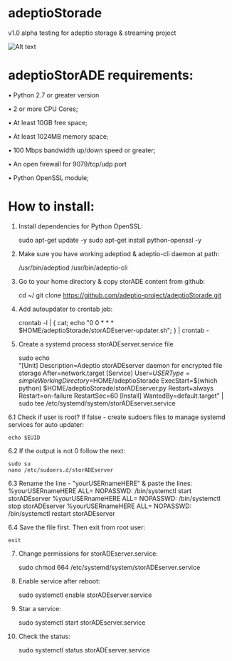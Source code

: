 # adeptioStorade
v1.0 alpha testing for adeptio storage & streaming project

![Alt text](https://blog.adeptio.cc/wp-content/uploads/2018/11/Selection_105.png)

# adeptioStorADE requirements:

• Python 2.7 or greater version

• 2 or more CPU Cores;

• At least 10GB free space;

• At least 1024MB memory space;

• 100 Mbps bandwidth up/down speed or greater;

• An open firewall for 9079/tcp/udp port

• Python OpenSSL module;

# How to install:

1. Install dependencies for Python OpenSSL:

    sudo apt-get update -y
    sudo apt-get install python-openssl -y

2. Make sure you have working adeptiod & adeptio-cli daemon at path:

    /usr/bin/adeptiod
    /usr/bin/adeptio-cli

3. Go to your home directory & copy storADE content from github:

    cd ~/
    git clone https://github.com/adeptio-project/adeptioStorade.git

4. Add autoupdater to crontab job:

    crontab -l | { cat; echo "0 0 * * * $HOME/adeptioStorade/storADEserver-updater.sh"; } | crontab -

5. Create a systemd process storADEserver.service file

    sudo echo \
    "[Unit]
    Description=Adeptio storADEserver daemon for encrypted file storage
    After=network.target
    [Service]
    User=$USER
    Type=simple
    WorkingDirectory=$HOME/adeptioStorade
    ExecStart=$(which python) $HOME/adeptioStorade/storADEserver.py
    Restart=always
    Restart=on-failure
    RestartSec=60
    [Install]
    WantedBy=default.target" | sudo tee /etc/systemd/system/storADEserver.service

6.1 Check if user is root? If false - create sudoers files to manage systemd services for auto updater:

    echo $EUID

6.2 If the output is not 0 follow the next:

    sudo su
    nano /etc/sudoers.d/storADEserver

6.3 Rename the line - "yourUSERnameHERE" & paste the lines:
    %yourUSERnameHERE ALL= NOPASSWD: /bin/systemctl start storADEserver
    %yourUSERnameHERE ALL= NOPASSWD: /bin/systemctl stop storADEserver
    %yourUSERnameHERE ALL= NOPASSWD: /bin/systemctl restart storADEserver

6.4 Save the file first. Then exit from root user:

    exit

7. Change permissions for storADEserver.service:

    sudo chmod 664 /etc/systemd/system/storADEserver.service

8. Enable service after reboot:

    sudo systemctl enable storADEserver.service

9. Star a service:

    sudo systemctl start storADEserver.service

10. Check the status:

    sudo systemctl status storADEserver.service
